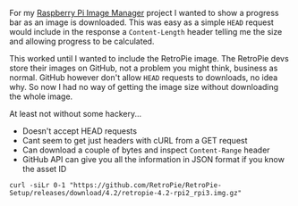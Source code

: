
For my [Raspberry Pi Image Manager](https://github.com/moebrowne/RPi-image-manager) project I wanted 
 to show a progress bar as an image is downloaded. This was easy as a simple `HEAD` request would 
 include in the response a `Content-Length` header telling me the size and allowing progress to be 
 calculated.

This worked until I wanted to include the RetroPie image. The RetroPie devs store their images on
 GitHub, not a problem you might think, business as normal. GitHub however don't allow `HEAD` 
 requests to downloads, no idea why. So now I had no way of getting the image size without downloading
 the whole image.

At least not without some hackery...

<!-- more -->

- Doesn't accept HEAD requests
- Cant seem to get just headers with cURL from a GET request
- Can download a couple of bytes and inspect `Content-Range` header
- GitHub API can give you all the information in JSON format if you know the asset ID

```
curl -siLr 0-1 "https://github.com/RetroPie/RetroPie-Setup/releases/download/4.2/retropie-4.2-rpi2_rpi3.img.gz"
```
